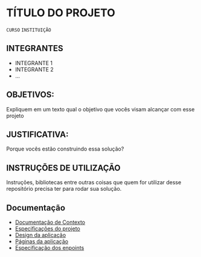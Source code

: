 # TÍTULO DO PROJETO

`CURSO`
`INSTITUIÇÃO`
## INTEGRANTES

* INTEGRANTE 1
* INTEGRANTE 2
* ...

## OBJETIVOS: 

Expliquem em um texto qual o objetivo que vocês visam alcançar com esse projeto

## JUSTIFICATIVA: 

Porque vocês estão construindo essa solução?

## INSTRUÇÕES DE UTILIZAÇÃO

Instruções, bibliotecas entre outras coisas que quem for utilizar desse repositório precisa ter para rodar sua solução.

## Documentação

<ul>
<li><a href="docs/Documentacao_Contexto.md"> Documentação de Contexto</a></li>
<li><a href="docs/Especificações_projeto.md"> Especificações do projeto</a></li>
<li><a href="docs/Design_Aplicação.md"> Design da aplicação</a></li>
<li><a href="docs/Paginas_aplicacao.md"> Páginas da aplicação</a></li>
<li><a href="docs/Especificações_endpoints.md"> Especificação dos enpoints</a></li>
</ul>

